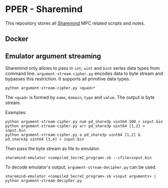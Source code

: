 # PPER - Sharemind

This repository stores all [Sharemind](https://sharemind.cyber.ee/) MPC related scripts and notes.

## Docker

## Emulator argument streaming

Sharemind only allows to pass in `int`, `uint` and `bint` series data types from command line. `argument-stream-cipher.py` encodes data to byte stream and bypasses this restriction. It supports all primitive data types.

```
python argument-stream-cipher.py <quad>*
```

The `<quad>` is formed by `name`, `domain`, `type` and `value`.
The output is byte stream.

Examples:
```
python argument-stream-cipher.py num pd_share3p uint64 100 > input.bin
python argument-stream-cipher.py arr pd_share3p uint64 [1,2] > input.bin
python argument-stream-cipher.py a pd_share3p uint64 [1,2] b pd_share3p uint64 [3,4] > input.bin
```

Then pass the byte stream as file to emulator.
```
sharemind-emulator <compiled_SecreC_program>.sb --cfile=input.bin
```

To decode emulator's output, `argument-stream-decipher.py` can be used.

```
sharemind-emulator <compiled_SecreC_program>.sb <input arguments> | python argument-stream-decipher.py
```


